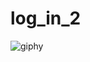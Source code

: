 # log_in_2

![giphy](https://user-images.githubusercontent.com/63172521/136815901-6f84088a-324d-4650-9908-9ea182471e62.gif)
